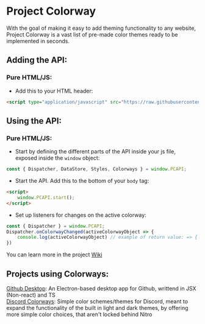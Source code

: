 # Project Colorway
With the goal of making it easy to add theming functionality to any website, Project Colorway is a vast list of pre-made color themes ready to be implemented in seconds.

## Adding the API:
### Pure HTML/JS:
* Add this to your HTML header:
```html
<script type="application/javascript" src="https://raw.githubusercontent.com/ProjectColorway/ProjectColorway/master/api/dist/index.js"></script>
```

## Using the API:
### Pure HTML/JS:
* Start by defining the different parts of the API inside your js file, exposed inside the `window` object:
```js
const { Dispatcher, DataStore, Styles, Colorways } = window.PCAPI;
```
* Start the API. Add this to the bottom of your `body` tag:
```html
<script>
    window.PCAPI.start();
</script>
```
* Set up listeners for changes on the active colorway:
```js
const { Dispatcher } = window.PCAPI;
Dispatcher.onColorwayChanged(activeColorwayObject => {
    console.log(activeColorwayObject) // example of return value: => { id: "hi", css: "", sourceType: "offline", source: "" }
})
```

You can learn more in the project [Wiki](https://github.com/ProjectColorway/ProjectColorway/wiki)

## Projects using Colorways:
[Github Desktop](https://github.com/DaBluLite/gh-desktop): An Electron-based desktop app for Github, writtend in JSX (Non-react) and TS\
[Discord Colorways](https://github.com/DaBluLite/DiscordColorways): Simple color schemes/themes for Discord, meant to expand the functionality of the built in light and dark themes, by offering more simple color choices, that aren't locked behind Nitro
